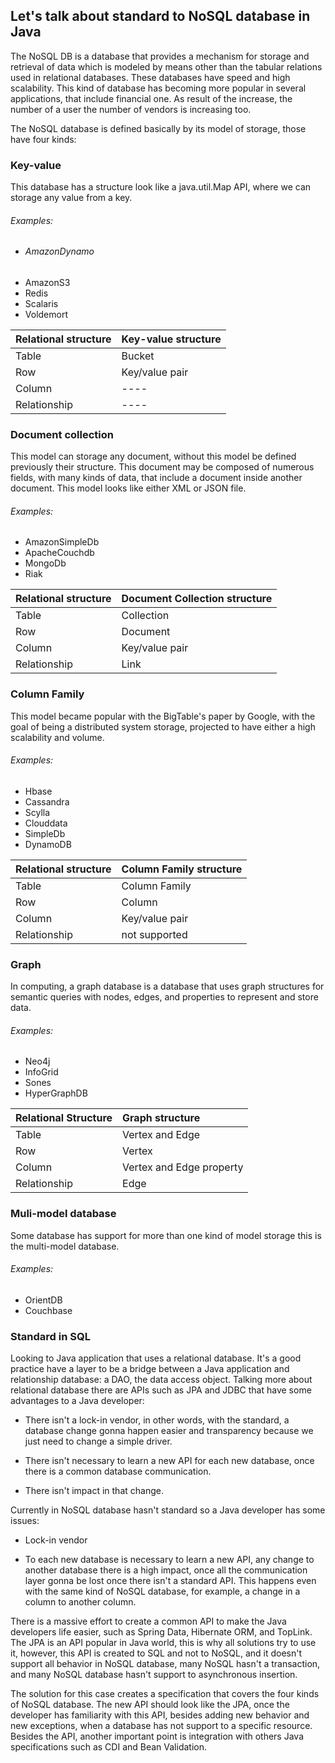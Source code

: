 ## Let's talk about standard to NoSQL database in Java

The NoSQL DB is a database that provides a mechanism for storage and retrieval of data which is modeled by means other than the tabular relations used in relational databases. These databases have speed and high scalability. This kind of database has becoming more popular in several applications, that include financial one. As result of the increase, the number of a user the number of vendors is increasing too.

The NoSQL database is defined basically by its model of storage, those have four kinds:

### Key-value

This database has a structure look like a java.util.Map API, where we can storage any value from a key.

###### Examples:

* ###### AmazonDynamo
* AmazonS3 
* Redis 
* Scalaris 
* Voldemort 

| Relational structure | Key-value structure |
| :--- | :--- |
| Table | Bucket |
| Row | Key/value pair |
| Column | ---- |
| Relationship | ---- |

### Document collection

This model can storage any document, without this model be defined previously their structure. This document may be composed of numerous fields, with many kinds of data, that include a document inside another document. This model looks like either XML or JSON file.

###### Examples:

* AmazonSimpleDb 
* ApacheCouchdb 
* MongoDb 
* Riak 

| Relational structure | Document Collection structure |
| :--- | :--- |
| Table | Collection |
| Row | Document |
| Column | Key/value pair |
| Relationship | Link |

### Column Family

This model became popular with the BigTable's paper by Google, with the goal of being a distributed system storage, projected to have either a high scalability and volume.

###### Examples:

* Hbase
* Cassandra
* Scylla
* Clouddata
* SimpleDb
* DynamoDB

| Relational structure | Column Family structure |
| :--- | :--- |
| Table | Column Family |
| Row | Column |
| Column | Key/value pair |
| Relationship | not supported |

### Graph

In computing, a graph database is a database that uses graph structures for semantic queries with nodes, edges, and properties to represent and store data.

###### Examples:

* Neo4j 
* InfoGrid 
* Sones 
* HyperGraphDB

| Relational Structure | Graph structure |
| :--- | :--- |
| Table | Vertex and Edge |
| Row | Vertex |
| Column | Vertex and Edge property |
| Relationship | Edge |

### Muli-model database

Some database has support for more than one kind of model storage this is the multi-model database.

###### Examples:

* OrientDB
* Couchbase

### Standard in SQL

Looking to Java application that uses a relational database. It's a good practice have a layer to be a bridge between a Java application and relationship database: a DAO, the data access object. Talking more about relational database there are APIs such as JPA and JDBC that have some advantages to a Java developer:

* There isn't a lock-in vendor, in other words, with the standard, a database change gonna happen easier and transparency because we just need to change a simple driver.

* There isn't necessary to learn a new API for each new database,  once there is a common database communication.

* There isn't impact in that change.

Currently in NoSQL database hasn't standard so a Java developer has some issues:

* Lock-in vendor

* To each new database is necessary to learn a new API, any change to another database there is a high impact, once all the communication layer gonna be lost once there isn't a standard API. This happens even with the same kind of NoSQL database, for example, a change in a column to another column.

There is a massive effort to create a common API to make the Java developers life easier, such as Spring Data, Hibernate ORM, and TopLink. The JPA is an API popular in Java world, this is why all solutions try to use it, however, this API is created to SQL and not to NoSQL, and it doesn't support all behavior in NoSQL database, many NoSQL hasn't a transaction, and many NoSQL database hasn't support to asynchronous insertion.

The solution for this case creates a specification that covers the four kinds of NoSQL database. The new API should look like the JPA, once the developer has familiarity with this API, besides adding new behavior and new exceptions, when a database has not support to a specific resource. Besides the API, another important point is integration with others Java specifications such as CDI and Bean Validation. 

